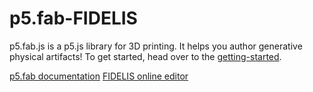 # p5.fab-FIDELIS

<!-- ![artifacts created with p5.fab](./images/prints.png) -->

p5.fab.js is a p5.js library for 3D printing. It helps you author generative physical artifacts! To get started, head over to the [getting-started](https://github.com/machineagency/p5.fab/blob/main/docs/tutorials/getting-started.md). 


[p5.fab documentation](https://github.com/rayxsong/p5.fab-FIDELIS/blob/main/docs/docs.md)
[FIDELIS online editor](https://rayxsong.github.io/p5.fab-FIDELIS/editor/index.html)